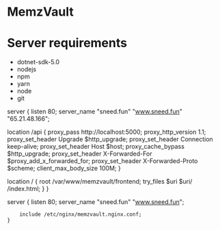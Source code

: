 # MemzVault

# Server requirements

- dotnet-sdk-5.0
- nodejs
- npm
- yarn
- node
- git

server {
listen 80;
server_name "sneed.fun" "www.sneed.fun" "65.21.48.166";

location /api {
proxy_pass http://localhost:5000;
proxy_http_version 1.1;
proxy_set_header Upgrade $http_upgrade;
proxy_set_header Connection keep-alive;
proxy_set_header Host $host;
proxy_cache_bypass $http_upgrade;
proxy_set_header X-Forwarded-For $proxy_add_x_forwarded_for;
proxy_set_header X-Forwarded-Proto $scheme;
client_max_body_size 100M;
}

location / {
root /var/www/memzvault/frontend;
try_files $uri $uri/ /index.html;
}
}

server {
listen 80;
server_name "sneed.fun" "www.sneed.fun";

        include /etc/nginx/memzvault.nginx.conf;
    }

